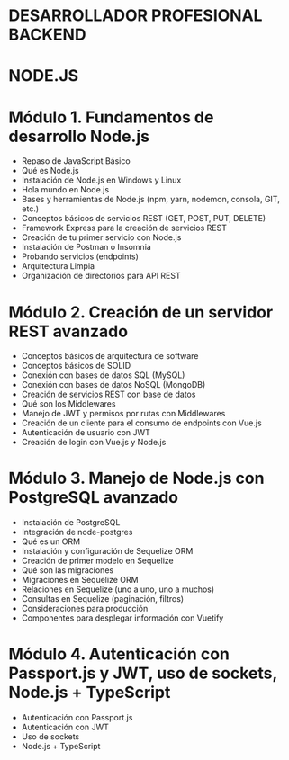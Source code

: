 # DESARROLLADOR PROFESIONAL BACKEND
# NODE.JS

# Módulo 1. Fundamentos de desarrollo Node.js

- Repaso de JavaScript Básico
- Qué es Node.js
- Instalación de Node.js en Windows y Linux
- Hola mundo en Node.js
- Bases y herramientas de Node.js (npm, yarn, nodemon, consola, GIT, etc.)
- Conceptos básicos de servicios REST (GET, POST, PUT, DELETE)
- Framework Express para la creación de servicios REST
- Creación de tu primer servicio con Node.js
- Instalación de Postman o Insomnia
- Probando servicios (endpoints)
- Arquitectura Limpia
- Organización de directorios para API REST

# Módulo 2. Creación de un servidor REST avanzado

- Conceptos básicos de arquitectura de software
- Conceptos básicos de SOLID
- Conexión con bases de datos SQL (MySQL)
- Conexión con bases de datos NoSQL (MongoDB)
- Creación de servicios REST con base de datos
- Qué son los Middlewares
- Manejo de JWT y permisos por rutas con Middlewares
- Creación de un cliente para el consumo de endpoints con Vue.js
- Autenticación de usuario con JWT
- Creación de login con Vue.js y Node.js

# Módulo 3. Manejo de Node.js con PostgreSQL avanzado

- Instalación de PostgreSQL
- Integración de node-postgres
- Qué es un ORM
- Instalación y configuración de Sequelize ORM
- Creación de primer modelo en Sequelize
- Qué son las migraciones
- Migraciones en Sequelize ORM
- Relaciones en Sequelize (uno a uno, uno a muchos)
- Consultas en Sequelize (paginación, filtros)
- Consideraciones para producción
- Componentes para desplegar información con Vuetify

# Módulo 4. Autenticación con Passport.js y JWT, uso de sockets, Node.js + TypeScript

- Autenticación con Passport.js
- Autenticación con JWT
- Uso de sockets
- Node.js + TypeScript





